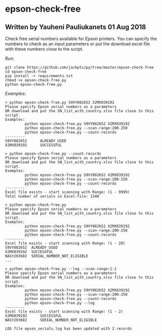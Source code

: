 # epson-check-free
## Written by Yauheni Pauliukanets 01 Aug 2018

Check free serial numbers available for Epson printers.
You can specify the numbers to check as an input parameters or put the download excel file with these numbers close to the script.

*Run*:

	git clone https://github.com/jackpts/py/tree/master/epson-check-free
	cd epson-check-free
	pip install -r requirements.txt
	chmod +x epson-check-free.py
	python epson-check-free.py

*Examples*:

    > python epson-check-free.py S9VY082652 X2MX039192
    Please specify Epson serial numbers as a parameters
    OR download and put the SN_list_with_country.xlsx file close to this script.
    Examples:
             python epson-check-free.py S9VY082652 X2MX039192
             python epson-check-free.py --scan-range:200-250
             python epson-check-free.py --count-records
    ---------
    S9VY082652      ALREADY_USED
    X2MX039192      SUCCESSFUL
    
    > python epson-check-free.py --count-records
    Please specify Epson serial numbers as a parameters
    OR download and put the SN_list_with_country.xlsx file close to this script.
    Examples:
             python epson-check-free.py S9VY082652 X2MX039192
             python epson-check-free.py --scan-range:200-250
             python epson-check-free.py --count-records
    ---------
    Excel file exists - start scanning with Range: (1 - 9999)
    Total number of serials in Excel-file: 1340

    > python epson-check-free.py
    Please specify Epson serial numbers as a parameters
    OR download and put the SN_list_with_country.xlsx file close to this script.
    Examples:
             python epson-check-free.py S9VY082652 X2MX039192
             python epson-check-free.py --scan-range:200-250
             python epson-check-free.py --count-records
    ---------
    Excel file exists - start scanning with Range: (1 - 20)
    S9VY082652	ALREADY_USED
    X2MX039192	SUCCESSFUL
    NASY203682	SERIAL_NUMBER_NOT_ELIGIBLE
    ...

    > python epson-check-free.py --log --scan-range:1-2
    Please specify Epson serial numbers as a parameters
    OR download and put the SN_list_with_country.xlsx file close to this script.
    Examples:
             python epson-check-free.py S9VY082652 X2MX039192
             python epson-check-free.py --scan-range:200-250
             python epson-check-free.py --count-records
             python epson-check-free.py --log
    ---------
    Excel file exists - start scanning with Range: (1 - 2)
    X2MX039192      SUCCESSFUL
    NASY203682      SERIAL_NUMBER_NOT_ELIGIBLE

    LOG file epson_serials.log has been updated with 2 records
